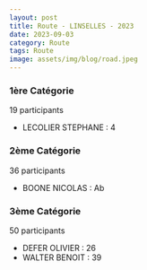 ```yaml
---
layout: post
title: Route - LINSELLES - 2023
date: 2023-09-03
category: Route
tags: Route
image: assets/img/blog/road.jpeg
---
```


### 1ère Catégorie
19 participants
- LECOLIER STEPHANE : 4

### 2ème Catégorie
36 participants
- BOONE NICOLAS : Ab

### 3ème Catégorie
50 participants
- DEFER OLIVIER : 26
- WALTER BENOIT : 39
